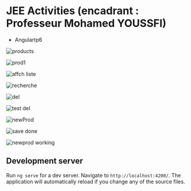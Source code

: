 # JEE Activities (encadrant : Professeur Mohamed YOUSSFI)

- Angulartp6 

![products](https://github.com/YoussefDinar/Dinar-Youssef-JEE/assets/94021293/d158423e-e57c-43a5-b70c-1c2273b10852)

![prod1](https://github.com/YoussefDinar/Dinar-Youssef-JEE/assets/94021293/e6538195-42bf-4f49-b715-83994ad0e040)


![affch liste](https://github.com/YoussefDinar/Dinar-Youssef-JEE/assets/94021293/f24c8628-8e3a-4209-b708-145b2d2e0c77)

![recherche](https://github.com/YoussefDinar/Dinar-Youssef-JEE/assets/94021293/cef6be62-2f34-4f11-a827-425e42781134)

![del](https://github.com/YoussefDinar/Dinar-Youssef-JEE/assets/94021293/8f3ab5c1-69b8-4679-be75-9691ce1d8552)

![test del](https://github.com/YoussefDinar/Dinar-Youssef-JEE/assets/94021293/55e99993-733f-48f8-9497-8af88485e66e)

![newProd](https://github.com/YoussefDinar/Dinar-Youssef-JEE/assets/94021293/bc742c56-4787-4365-80cb-9f600751490a)

![save done](https://github.com/YoussefDinar/Dinar-Youssef-JEE/assets/94021293/8a69eaa3-db27-43c0-9441-b58996f203c2)

![newprod working](https://github.com/YoussefDinar/Dinar-Youssef-JEE/assets/94021293/254ac79c-58cd-472f-8919-6764a3ff5085)


## Development server

Run `ng serve` for a dev server. Navigate to `http://localhost:4200/`. The application will automatically reload if you change any of the source files.


